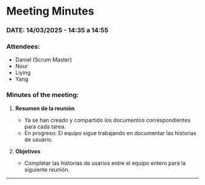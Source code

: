 # Meeting Minutes  

### DATE: 14/03/2025 - 14:35 a 14:55  

### Attendees:  
- Daniel (Scrum Master)  
- Nour  
- Liying 
- Yang   

### Minutes of the meeting:  
1. **Resumen de la reunión**  
   - Ya se han creado y compartido los documentos correspondientes para cada tarea.  
   - En progreso: El equipo sigue trabajando en documentar las historias de usuario.  

2. **Objetivos** 
   - Completar las historias de usarios entre el equipo entero para la siguiente reunión.
   
---
